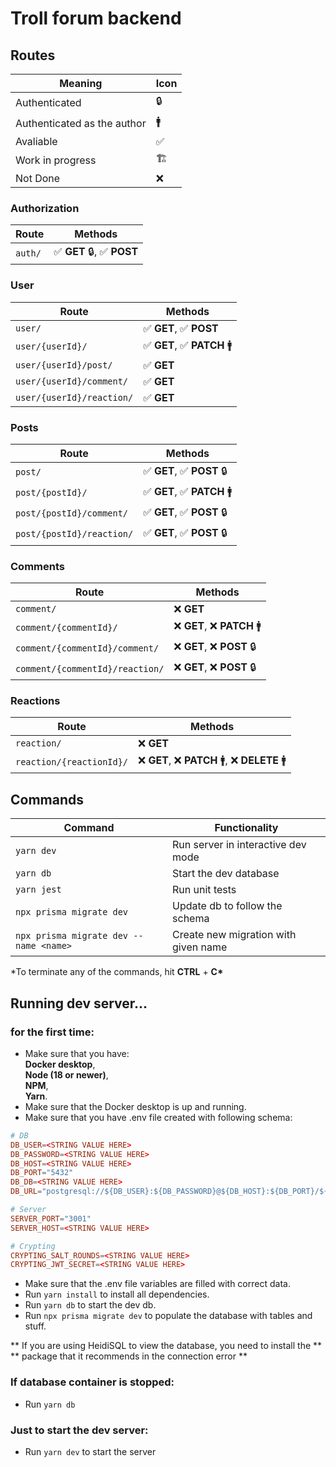 # Troll forum backend

## Routes

| Meaning                     | Icon |
| --------------------------- | ---- |
| Authenticated               | 🔒   |
| Authenticated as the author | 🚹   |
| Avaliable                   | ✅   |
| Work in progress            | 🏗️   |
| Not Done                    | ❌   |

### Authorization

| Route   | Methods                    |
| ------- | -------------------------- |
| `auth/` | ✅ **GET** 🔒, ✅ **POST** |

### User

| Route                     | Methods                     |
| ------------------------- | --------------------------- |
| `user/`                   | ✅ **GET**, ✅ **POST**     |
| `user/{userId}/`          | ✅ **GET**, ✅ **PATCH** 🚹 |
| `user/{userId}/post/`     | ✅ **GET**                  |
| `user/{userId}/comment/`  | ✅ **GET**                  |
| `user/{userId}/reaction/` | ✅ **GET**                  |

### Posts

| Route                     | Methods                     |
| ------------------------- | --------------------------- |
| `post/`                   | ✅ **GET**, ✅ **POST** 🔒  |
| `post/{postId}/`          | ✅ **GET**, ✅ **PATCH** 🚹 |
| `post/{postId}/comment/`  | ✅ **GET**, ✅ **POST** 🔒  |
| `post/{postId}/reaction/` | ✅ **GET**, ✅ **POST** 🔒  |

### Comments

| Route                           | Methods                     |
| ------------------------------- | --------------------------- |
| `comment/`                      | ❌ **GET**                  |
| `comment/{commentId}/`          | ❌ **GET**, ❌ **PATCH** 🚹 |
| `comment/{commentId}/comment/`  | ❌ **GET**, ❌ **POST** 🔒  |
| `comment/{commentId}/reaction/` | ❌ **GET**, ❌ **POST** 🔒  |

### Reactions

| Route                    | Methods                                       |
| ------------------------ | --------------------------------------------- |
| `reaction/`              | ❌ **GET**                                    |
| `reaction/{reactionId}/` | ❌ **GET**, ❌ **PATCH** 🚹, ❌ **DELETE** 🚹 |

## Commands

| Command                                | Functionality                        |
| -------------------------------------- | ------------------------------------ |
| `yarn dev`                             | Run server in interactive dev mode   |
| `yarn db`                              | Start the dev database               |
| `yarn jest`                            | Run unit tests                       |
| `npx prisma migrate dev`               | Update db to follow the schema       |
| `npx prisma migrate dev --name <name>` | Create new migration with given name |

\*To terminate any of the commands, hit **CTRL** + **C\***

## Running dev server...

### for the first time:

- Make sure that you have: \
  **Docker desktop**, \
  **Node (18 or newer)**,\
  **NPM**,\
  **Yarn**.
- Make sure that the Docker desktop is up and running.
- Make sure that you have .env file created with following schema:

```conf
# DB
DB_USER=<STRING VALUE HERE>
DB_PASSWORD=<STRING VALUE HERE>
DB_HOST=<STRING VALUE HERE>
DB_PORT="5432"
DB_DB=<STRING VALUE HERE>
DB_URL="postgresql://${DB_USER}:${DB_PASSWORD}@${DB_HOST}:${DB_PORT}/${DB_DB}?schema=public"

# Server
SERVER_PORT="3001"
SERVER_HOST=<STRING VALUE HERE>

# Crypting
CRYPTING_SALT_ROUNDS=<STRING VALUE HERE>
CRYPTING_JWT_SECRET=<STRING VALUE HERE>
```

- Make sure that the .env file variables are filled with correct data.
- Run `yarn install` to install all dependencies.
- Run `yarn db` to start the dev db.
- Run `npx prisma migrate dev` to populate the database with tables and stuff.

** If you are using HeidiSQL to view the database, you need to install the **
** package that it recommends in the connection error **

### If database container is stopped:

- Run `yarn db`

### Just to start the dev server:

- Run `yarn dev` to start the server
